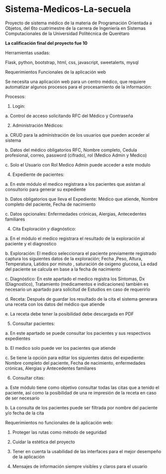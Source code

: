 # Sistema-Medicos-La-secuela
Proyecto de sistema médico de la materia de Programación Orientada a Objetos, del 6to cuatrimestre de la carrera de Ingeniería en Sistemas Computacionales de la Universidad Politécnica de Querétaro

**La calificación final del proyecto fue 10**

Herramientas usadas:

Flask, python, bootstrap, html, css, javascript, sweetalerts, mysql

Requerimientos Funcionales de la aplicación web

Se necesita una aplicación web para un centro médico, que requiere
automatizar algunos procesos para el procesamiento de la información:

Procesos:

1. Login:

a. Control de acceso solicitando RFC del Médico y Contraseña

2. Administración Médicos:

a. CRUD para la administración de los usuarios que pueden
acceder al sistema

b. Datos del médico obligatorios RFC, Nombre completo, Cedula
profesional, correo, password (cifrado), rol (Medico Admin y Medico)

c. Solo el Usuario con Rol Medico Admin puede acceder a este
modulo

4. Expediente de pacientes:

a. En este módulo el medico registrara a los pacientes que asistan
al consultorio para generar su expediente

b. Datos obligatorios que lleva el Expediente: Médico que atiende,
Nombre completo del paciente, Fecha de nacimiento

c. Datos opcionales: Enfermedades crónicas, Alergias, Antecedentes
familiares


4. Cita Exploración y diagnóstico:

a. En el módulo el medico registrara el resultado de la exploración
al paciente y el diagnostico

b. Exploración: El medico seleccionara el paciente previamente
registrado captura los siguientes datos de la exploración; Fecha
,Peso, Altura, Temperatura, Latidos por minuto , saturación de
oxigeno glucosa, La edad del paciente se calcula en base a la
fecha de nacimiento

c. Diagnóstico: En este apartado el medico registra los Síntomas,
Dx (Diagnostico), Tratamiento (medicamentos e indicaciones)
también es necesario un apartado para solicitud de Estudios en
caso de requerirlo

d. Receta: Después de guardar los resultado de la cita el sistema
generara una receta con los datos del médico que atiende

e. La receta debe tener la posibilidad debe descargada en PDF

5. Consultar pacientes:

a. En este apartado se puede consultar los pacientes y sus
respectivos expedientes

b. El medico solo puede ver los pacientes que atiende

c. Se tiene la opción para editar los siguientes datos del
expediente: Nombre completo del paciente, Fecha de
nacimiento, enfermedades crónicas, Alergias y Antecedentes
familiares

6. Consultar citas:

a. Este módulo tiene como objetivo consultar todas las citas que a
tenido el paciente, así como la posibilidad de una re impresión
de la receta en caso de ser necesario

b. La consulta de los pacientes puede ser filtrada por nombre del
paciente y/o fecha de la cita

Requerimientos no funcionales de la aplicación web:

1. Proteger las rutas como método de seguridad

2. Cuidar la estética del proyecto

3. Tener en cuenta la usabilidad de las interfaces para el mejor
desempeño
de la aplicación

4. Mensajes de información siempre visibles y claros para el usuario
